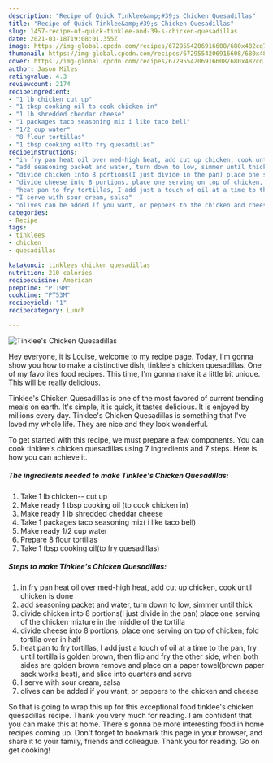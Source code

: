 ```yaml
---
description: "Recipe of Quick Tinklee&amp;#39;s Chicken Quesadillas"
title: "Recipe of Quick Tinklee&amp;#39;s Chicken Quesadillas"
slug: 1457-recipe-of-quick-tinklee-and-39-s-chicken-quesadillas
date: 2021-03-18T19:08:01.355Z
image: https://img-global.cpcdn.com/recipes/6729554206916608/680x482cq70/tinklees-chicken-quesadillas-recipe-main-photo.jpg
thumbnail: https://img-global.cpcdn.com/recipes/6729554206916608/680x482cq70/tinklees-chicken-quesadillas-recipe-main-photo.jpg
cover: https://img-global.cpcdn.com/recipes/6729554206916608/680x482cq70/tinklees-chicken-quesadillas-recipe-main-photo.jpg
author: Jason Miles
ratingvalue: 4.3
reviewcount: 2174
recipeingredient:
- "1 lb chicken cut up"
- "1 tbsp cooking oil to cook chicken in"
- "1 lb shredded cheddar cheese"
- "1 packages taco seasoning mix i like taco bell"
- "1/2 cup water"
- "8 flour tortillas"
- "1 tbsp cooking oilto fry quesadillas"
recipeinstructions:
- "in fry pan heat oil over med-high heat, add cut up chicken, cook until chicken is done"
- "add seasoning packet and water, turn down to low, simmer until thick"
- "divide chicken into 8 portions(I just divide in the pan) place one serving of the chicken mixture in the middle of the tortilla"
- "divide cheese into 8 portions, place one serving on top of chicken, fold tortilla over in half"
- "heat pan to fry tortillas, I add just a touch of oil at a time to the pan, fry until tortilla is golden brown, then flip and fry the other side, when both sides are golden brown remove and place on a paper towel(brown paper sack works best), and slice into quarters and serve"
- "I serve with sour cream, salsa"
- "olives can be added if you want, or peppers to the chicken and cheese"
categories:
- Recipe
tags:
- tinklees
- chicken
- quesadillas

katakunci: tinklees chicken quesadillas 
nutrition: 210 calories
recipecuisine: American
preptime: "PT19M"
cooktime: "PT53M"
recipeyield: "1"
recipecategory: Lunch

---
```



![Tinklee&#39;s Chicken Quesadillas](https://img-global.cpcdn.com/recipes/6729554206916608/680x482cq70/tinklees-chicken-quesadillas-recipe-main-photo.jpg)

Hey everyone, it is Louise, welcome to my recipe page. Today, I'm gonna show you how to make a distinctive dish, tinklee&#39;s chicken quesadillas. One of my favorites food recipes. This time, I'm gonna make it a little bit unique. This will be really delicious.

Tinklee&#39;s Chicken Quesadillas is one of the most favored of current trending meals on earth. It's simple, it is quick, it tastes delicious. It is enjoyed by millions every day. Tinklee&#39;s Chicken Quesadillas is something that I've loved my whole life. They are nice and they look wonderful.




To get started with this recipe, we must prepare a few components. You can cook tinklee&#39;s chicken quesadillas using 7 ingredients and 7 steps. Here is how you can achieve it.

<!--inarticleads1-->

##### The ingredients needed to make Tinklee&#39;s Chicken Quesadillas:

1. Take 1 lb chicken-- cut up
1. Make ready 1 tbsp cooking oil (to cook chicken in)
1. Make ready 1 lb shredded cheddar cheese
1. Take 1 packages taco seasoning mix( i like taco bell)
1. Make ready 1/2 cup water
1. Prepare 8 flour tortillas
1. Take 1 tbsp cooking oil(to fry quesadillas)




<!--inarticleads2-->

##### Steps to make Tinklee&#39;s Chicken Quesadillas:

1. in fry pan heat oil over med-high heat, add cut up chicken, cook until chicken is done
1. add seasoning packet and water, turn down to low, simmer until thick
1. divide chicken into 8 portions(I just divide in the pan) place one serving of the chicken mixture in the middle of the tortilla
1. divide cheese into 8 portions, place one serving on top of chicken, fold tortilla over in half
1. heat pan to fry tortillas, I add just a touch of oil at a time to the pan, fry until tortilla is golden brown, then flip and fry the other side, when both sides are golden brown remove and place on a paper towel(brown paper sack works best), and slice into quarters and serve
1. I serve with sour cream, salsa
1. olives can be added if you want, or peppers to the chicken and cheese




So that is going to wrap this up for this exceptional food tinklee&#39;s chicken quesadillas recipe. Thank you very much for reading. I am confident that you can make this at home. There's gonna be more interesting food in home recipes coming up. Don't forget to bookmark this page in your browser, and share it to your family, friends and colleague. Thank you for reading. Go on get cooking!
